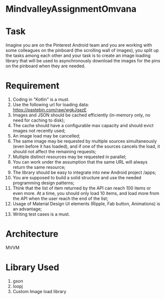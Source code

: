 # MindvalleyAssignmentOmvana

# Task
Imagine you are on the Pinterest Android team and you are working with some colleagues on the pinboard (the scrolling wall of images), you split up the tasks among each other and your task is to create an image loading library that will be used to asynchronously download the images for the pins on the pinboard when they are needed.


# Requirement
  1. Coding in "Kotlin" is a must.
  2. Use the following url for loading data: https://pastebin.com/raw/wgkJgazE
  3. Images and JSON should be cached efficiently (in-memory only, no need for caching to disk);
  4. The cache should have a configurable max capacity and should evict images not recently used;
  5. An image load may be cancelled;
  6. The same image may be requested by multiple sources simultaneously (even before it has loaded), and if one of the sources cancels the load, it should not affect the remaining requests;
  7. Multiple distinct resources may be requested in parallel;
  8. You can work under the assumption that the same URL will always return the same resource;
  9. The library should be easy to integrate into new Android project /apps;
  10. You are supposed to build a solid structure and use the needed programming design patterns;
  11. Think that the list of item returned by the API can reach 100 items or even more. At a time, you should only load 10 items, and load more from the API when the user reach the end of the list;
  12. Usage of Material Design UI elements (Ripple, Fab button, Animations) is an advantage;
  13. Writing test cases is a must.
  
# Architecture
  MVVM

# Library Used
  1. gson
  2. loopj
  3. Custom Image load library
